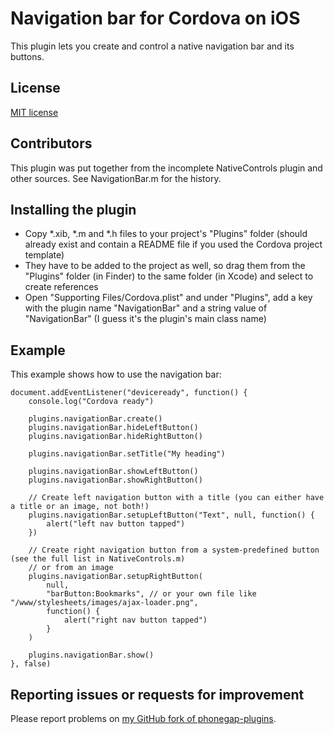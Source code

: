 Navigation bar for Cordova on iOS
=================================

This plugin lets you create and control a native navigation bar and its buttons.

License
-------

[MIT license](http://www.opensource.org/licenses/mit-license.html)

Contributors
------------

This plugin was put together from the incomplete NativeControls plugin and other sources. See NavigationBar.m for the history.

Installing the plugin
---------------------

- Copy *.xib, *.m and *.h files to your project's "Plugins" folder (should already exist and contain a README file if you used the Cordova project template)
- They have to be added to the project as well, so drag them from the "Plugins" folder (in Finder) to the same folder (in Xcode) and select to create references
- Open "Supporting Files/Cordova.plist" and under "Plugins", add a key with the plugin name "NavigationBar" and a string value of "NavigationBar" (I guess it's the plugin's main class name)

Example
-------

This example shows how to use the navigation bar:

    document.addEventListener("deviceready", function() {
        console.log("Cordova ready")

        plugins.navigationBar.create()
        plugins.navigationBar.hideLeftButton()
        plugins.navigationBar.hideRightButton()

        plugins.navigationBar.setTitle("My heading")

        plugins.navigationBar.showLeftButton()
        plugins.navigationBar.showRightButton()

        // Create left navigation button with a title (you can either have a title or an image, not both!)
        plugins.navigationBar.setupLeftButton("Text", null, function() {
            alert("left nav button tapped")
        })

        // Create right navigation button from a system-predefined button (see the full list in NativeControls.m)
        // or from an image
        plugins.navigationBar.setupRightButton(
            null,
            "barButton:Bookmarks", // or your own file like "/www/stylesheets/images/ajax-loader.png",
            function() {
                alert("right nav button tapped")
            }
        )

        plugins.navigationBar.show()
    }, false)

Reporting issues or requests for improvement
--------------------------------------------

Please report problems on [my GitHub fork of phonegap-plugins](https://github.com/AndiDog/phonegap-plugins).